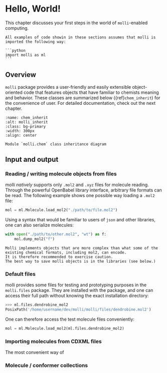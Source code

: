 # Hello, World!

This chapter discusses your first steps in the world of `molli`-enabled computing.

````{note}
All examples of code showin in these sections assumes that molli is imported the following way:

```python
import molli as ml
```
````

## Overview

`molli` package provides a user-friendly and easily extensible object-oriented code that features objects that have familiar to chemists meaning and behavior. These classes are summarized below ({ref}`chem_inherit`) for the convenience of user. For detailed documentation, check out the next chapter.

```{figure} ../imgs/chem_inheritance.png
:name: chem_inherit
:alt: molli_inherit
:class: bg-primary
:width: 300px
:align: center

Module `molli.chem` class inheritance diagram

```

## Input and output
### Reading / writing molecule objects from files

molli *natively* supports only `.mol2` and `.xyz` files for molecule reading. Through the powerful OpenBabel library interface, arbitrary file formats can be read. The following example shows one possible way loading a `.mol2` file:

```python
mol = ml.Molecule.load_mol2("./path/to/file.mol2")
```

Using a syntax that would be familiar to users of `json` and other libraries, one can also serialize molecules:

```python
with open("./path/to/other.mol2", "wt") as f:
    mol.dump_mol2("f")
```

```{important}
Molli implements objects that are more complex than what some of the existing chemical formats, including mol2, can encode.
It is therefore recommended to exercise caution.
The best way to save molli objects is in the libraries (see below.)
```

### Default files

molli provides some files for testing and prototyping purposes in the `molli.files` package.
They are installed with the package, and one can access their full path without knowing the exact installation directory:

```python
>>> ml.files.dendrobine_mol2
PosixPath('/home/username/dev/molli/molli/files/dendrobine.mol2')
```

One can therefore access the test molecule files conveniently:
```python
mol = ml.Molecule.load_mol2(ml.files.dendrobine_mol2)
```

### Importing molecules from CDXML files

The most convenient way of 

### Molecule / conformer collections






